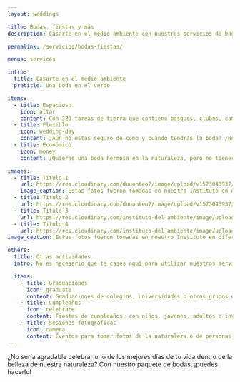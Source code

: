 ```yaml
---
layout: weddings

title: Bodas, fiestas y más
description: Casarte en el medio ambiente con nuestros servicios de bodas y fiestas.

permalink: /servicios/bodas-fiestas/

menus: services

intro:
  title: Casarte en el medio ambiente
  pretitle: Una boda en el verde

items:
  - title: Espacioso
    icon: altar
    content: Con 320 tareas de tierra que contiene bosques, clubes, campos, senderos, lagos y más, encontrarás un lugar agradable para tu ceremonia.  Por ejemplo, podrías usar nuestro club, bajo techo, con espacio para más de 100 personas.
  - title: Flexible
    icon: wedding-day
    content: ¿Aún no estas seguro de cómo y cuándo tendrás la boda? ¿No sabes cuanta gente vendrá ni que comida harás? No te preocupes, somos flexibles. Solamente déjanos saber dos semanas antes y te ayudaremos.
  - title: Económico
    icon: money
    content: ¿Quieres una boda hermosa en la naturaleza, pero no tienes mucho dinero? No te preocupes, tenemos el plan perfecto para ti. Aunque nuestro campus puede ofrecerte mucho, nuestros precios son moderados y justos.

images:
  - title: Titulo 1
    url: https://res.cloudinary.com/duuonteo7/image/upload/v1573043937/Multiuso/Boda1.jpg
    image_caption: Estas fotos fueron tomadas en nuestro Instituto en diferentes bodas incluída la de Miss. República Dominicana Kimberly Castillo.
  - title: Titulo 2
    url: https://res.cloudinary.com/duuonteo7/image/upload/v1573043937/Multiuso/boda2.jpg
  - title: Titulo 3
    url: https://res.cloudinary.com/instituto-del-ambiente/image/upload/pages/boda-3.jpg
  - title: Titulo 4
    url: https://res.cloudinary.com/instituto-del-ambiente/image/upload/pages/boda-4.jpg
image_caption: Estas fotos fueron tomadas en nuestro Instituto en diferentes bodas incluída la de Miss. República Dominicana Kimberly Castillo.

others:
  title: Otras actividades
  intro: No es necesario que te cases aquí para utilizar nuestros servicios. ¿Quiéres tomar fotos en la naturaleza o celebrar algo? ¡Hablemos!

  items:
    - title: Graduaciones
      icon: graduate
      content: Graduaciones de colegios, universidades o otros grupos de personas que quieren celebrar. 
    - title: Cumpleaños
      icon: celebrate
      content: Fiestas de cumpleaños, con niños, jovenes, adultos e invitados.
    - title: Sesiones fotográficas
      icon: camera
      content: Eventos para tomar fotos de la naturaleza o de personas con la naturaleza.
---
```


¿No sería agradable celebrar uno de los mejores días de tu vida dentro de la belleza de nuestra naturaleza? Con nuestro paquete de bodas, ¡puedes hacerlo!

